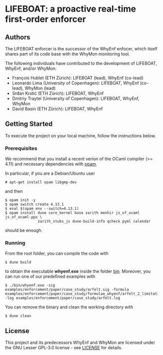 # LIFEBOAT: a proactive real-time first-order enforcer

## Authors

The LIFEBOAT enforcer is the successor of the WhyEnf enfocer, which itself shares part of its
code base with the WhyMon monitoring tool.

The following individuals have contributed to the development of LIFEBOAT, WhyEnf, and/or WhyMon:

* François Hublet (ETH Zürich): LIFEBOAT (lead), WhyEnf (co-lead)
* Leonardo Lima (University of Copenhagen): LIFEBOAT, WhyEnf (co-lead), WhyMon (lead)
* Srđan Krstić (ETH Zürich): LIFEBOAT, WhyEnf
* Dmitriy Traytel (University of Copenhagen): LIFEBOAT, WhyEnf, WhyMon
* David Basin (ETH Zürich): LIFEBOAT, WhyEnf

## Getting Started

To execute the project on your local machine, follow the instructions below.

### Prerequisites

We recommend that you install a recent verion of the OCaml compiler (>= 4.11) and necessary dependencies with [opam](https://opam.ocaml.org/doc/Install.html).

In particular, if you are a Debian/Ubuntu user

```
# apt-get install opam libgmp-dev
```

and then

```
$ opam init -y
$ opam switch create 4.13.1
$ eval $(opam env --switch=4.13.1)
$ opam install dune core_kernel base zarith menhir js_of_ocaml js_of_ocaml-ppx \
               zarith_stubs_js dune-build-info qcheck pyml calendar
```

should be enough.

### Running

From the root folder, you can compile the code with

```
$ dune build
```

to obtain the executable **whyenf.exe** inside the folder [bin](bin/). Moreover, you can run one of our predefined examples with

```
$ ./bin/whyenf.exe -sig examples/enforcement/paper/case_study/arfelt.sig -formula examples/enforcement/paper/case_study/formulae_whyenf/arfelt_2_limitation.mfotl -log examples/enforcement/paper/case_study/arfelt.log
```

You can remove the binary and clean the working directory with

```
$ dune clean
```

## License

This project and its predecessors WhyEnf and WhyMon are licensed under the GNU Lesser GPL-3.0 license - see [LICENSE](LICENSE) for details.

